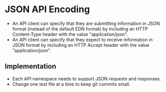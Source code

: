 # JSON API Encoding

- An API client can specify that they are submitting information in JSON
  format (instead of the default EDN format) by including an HTTP Content-Type
  header with the value "application/json".
- An API client can specify that they expect to receive information in JSON
  format by including an HTTP Accept header with the value "application/json".


## Implementation
- Each API namespace needs to support JSON requests and responses.
- Change one test file at a time to keep git commits small.
